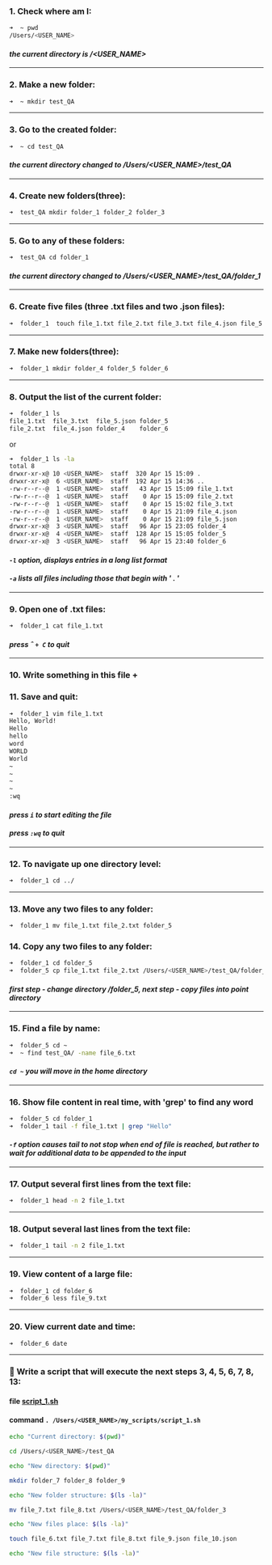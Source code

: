 ### 1. Check where am I: 
```bash
➜  ~ pwd
/Users/<USER_NAME>
```
#### *the current directory is /<USER_NAME>*
---
### 2. Make a new folder:
```bash
➜  ~ mkdir test_QA
```
---
### 3. Go to the created folder:
```bash
➜  ~ cd test_QA
```
#### *the current directory changed to /Users/<USER_NAME>/test_QA*
---
### 4. Create new folders(three):
```bash
➜  test_QA mkdir folder_1 folder_2 folder_3
```
---
### 5. Go to any of these folders:
```bash
➜  test_QA cd folder_1
```
#### *the current directory changed to /Users/<USER_NAME>/test_QA/folder_1*
---
### 6. Create five files (three .txt files and two .json files):
```bash
➜  folder_1  touch file_1.txt file_2.txt file_3.txt file_4.json file_5.json
```
---
### 7. Make new folders(three):
```bash
➜  folder_1 mkdir folder_4 folder_5 folder_6
```
---
### 8. Output the list of the current folder:
```bash
➜  folder_1 ls
file_1.txt  file_3.txt  file_5.json folder_5
file_2.txt  file_4.json folder_4    folder_6
```
or
```bash
➜  folder_1 ls -la
total 8
drwxr-xr-x@ 10 <USER_NAME>  staff  320 Apr 15 15:09 .
drwxr-xr-x@  6 <USER_NAME>  staff  192 Apr 15 14:36 ..
-rw-r--r--@  1 <USER_NAME>  staff   43 Apr 15 15:09 file_1.txt
-rw-r--r--@  1 <USER_NAME>  staff    0 Apr 15 15:09 file_2.txt
-rw-r--r--@  1 <USER_NAME>  staff    0 Apr 15 15:02 file_3.txt
-rw-r--r--@  1 <USER_NAME>  staff    0 Apr 15 21:09 file_4.json
-rw-r--r--@  1 <USER_NAME>  staff    0 Apr 15 21:09 file_5.json
drwxr-xr-x@  3 <USER_NAME>  staff   96 Apr 15 23:05 folder_4
drwxr-xr-x@  4 <USER_NAME>  staff  128 Apr 15 15:05 folder_5
drwxr-xr-x@  3 <USER_NAME>  staff   96 Apr 15 23:40 folder_6
```
#### *```-l```	option, displays entries in a long list format*
#### *```-a``` 	lists all files including those that begin with ' . '*
---
### 9. Open one of .txt files:
```bash
➜  folder_1 cat file_1.txt
```
#### *press &circ; ```+ C``` to  quit*
---
### 10. Write something in this file + 
### 11. Save and quit: 
```bash
➜  folder_1 vim file_1.txt
Hello, World!
Hello
hello
word
WORLD
World
~                                                                                       
~                                                                                         
~                                                                                       
~                                                                                         
:wq
```
#### *press ```i``` to start editing the file*
#### *press ```:wq``` to quit*
---
### 12. To navigate up one directory level:
```bash
➜  folder_1 cd ../
```
---
### 13. Move any two files to any folder:
```bash
➜  folder_1 mv file_1.txt file_2.txt folder_5 
```
### 14. Copy any two files to any folder:
```bash
➜  folder_1 cd folder_5  
➜  folder_5 cp file_1.txt file_2.txt /Users/<USER_NAME>/test_QA/folder_1
```
#### *first step - change directory /folder_5, next step - copy files into point directory*
---
### 15. Find a file by name:
```bash
➜  folder_5 cd ~
➜  ~ find test_QA/ -name file_6.txt
```
#### *```cd ~``` you will move in the home directory*
---
### 16. Show file content in real time, with 'grep' to find any word
```bash
➜  folder_5 cd folder_1
➜  folder_1 tail -f file_1.txt | grep "Hello"
```
#### *```-f``` option causes tail to not stop when end of file is reached, but rather to wait for additional data to be appended to the input*
---
### 17. Output several first lines from the text file:
```bash
➜  folder_1 head -n 2 file_1.txt  
```
---
### 18. Output several last lines from the text file:
```bash
➜  folder_1 tail -n 2 file_1.txt  
```
---
### 19. View content of a large file:
```bash
➜  folder_1 cd folder_6
➜  folder_6 less file_9.txt
```
---
### 20. View current date and time:
```bash
➜  folder_6 date
```
---
### :dizzy: Write a script that will execute the next steps 3, 4, 5, 6, 7, 8, 13:
#### file [script_1.sh](script_1.sh)
#### command ```. /Users/<USER_NAME>/my_scripts/script_1.sh```
```bash
echo "Current directory: $(pwd)"

cd /Users/<USER_NAME>/test_QA

echo "New directory: $(pwd)"

mkdir folder_7 folder_8 folder_9 

echo "New folder structure: $(ls -la)" 

mv file_7.txt file_8.txt /Users/<USER_NAME>/test_QA/folder_3

echo "New files place: $(ls -la)" 

touch file_6.txt file_7.txt file_8.txt file_9.json file_10.json

echo "New file structure: $(ls -la)"
```
